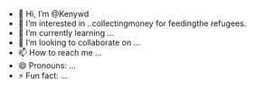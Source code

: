 - 👋 Hi, I’m @Kenywd
- 👀 I’m interested in ..collectingmoney for feedingthe refugees.
- 🌱 I’m currently learning ...
- 💞️ I’m looking to collaborate on ...
- 📫 How to reach me ...
- 😄 Pronouns: ...
- ⚡ Fun fact: ...

<!---
Kenywd/Kenywd is a ✨ special ✨ repository because its `README.md` (this file) appears on your GitHub profile.
You can click the Preview link to take a look at your changes.
--->
